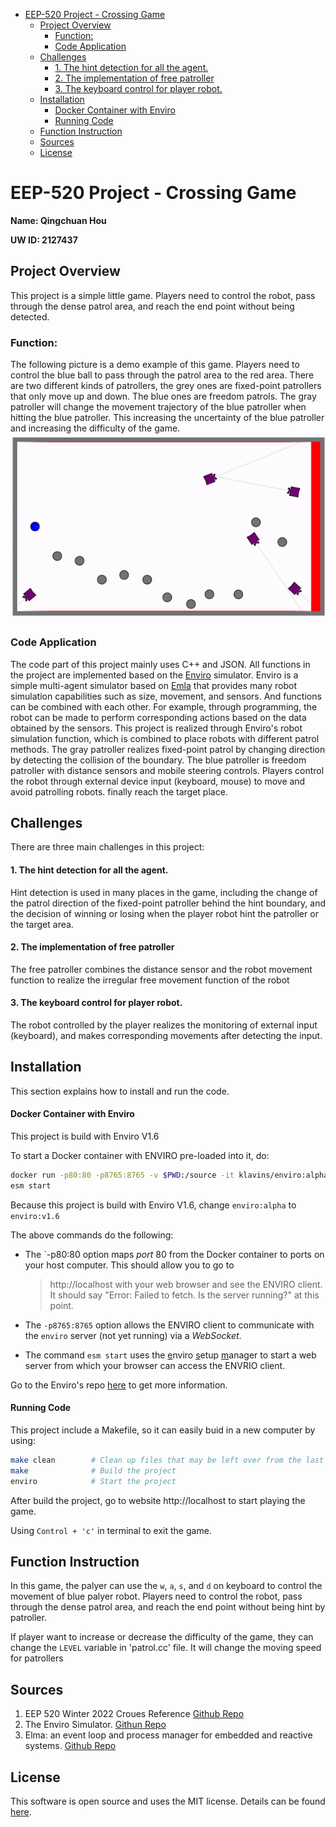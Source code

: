 - [EEP-520 Project - Crossing Game](#eep-520-project---crossing-game)
  - [Project Overview](#project-overview)
    - [Function:](#function)
    - [Code Application](#code-application)
  - [Challenges](#challenges)
      - [1. The hint detection for all the agent.](#1-the-hint-detection-for-all-the-agent)
      - [2. The implementation of free patroller](#2-the-implementation-of-free-patroller)
      - [3. The keyboard control for player robot.](#3-the-keyboard-control-for-player-robot)
  - [Installation](#installation)
      - [Docker Container with Enviro](#docker-container-with-enviro)
      - [Running Code](#running-code)
  - [Function Instruction](#function-instruction)
  - [Sources](#sources)
  - [License](#license)


# EEP-520 Project - Crossing Game
**Name: Qingchuan Hou**

**UW ID: 2127437**

## Project Overview
This project is a simple little game. Players need to control the robot, pass through the dense patrol area, and reach the end point without being detected.

### Function:
The following picture is a demo example of this game. Players need to control the blue ball to pass through the patrol area to the red area. There are two different kinds of patrollers, the grey ones are fixed-point patrollers that only move up and down. The blue ones are freedom patrols. The gray patroller will change the movement trajectory of the blue patroller when hitting the blue patroller. This increasing the uncertainty of the blue patroller and increasing the difficulty of the game.
![](demo.gif)
### Code Application
The code part of this project mainly uses C++ and JSON. All functions in the project are implemented based on the [Enviro](https://github.com/klavinslab/enviro) simulator. Enviro is a simple multi-agent simulator based on [Emla](https://github.com/klavinslab/elma) that provides many robot simulation capabilities such as size, movement, and sensors. And functions can be combined with each other. For example, through programming, the robot can be made to perform corresponding actions based on the data obtained by the sensors. This project is realized through Enviro's robot simulation function, which is combined to place robots with different patrol methods. The gray patroller realizes fixed-point patrol by changing direction by detecting the collision of the boundary. The blue patroller is freedom patroller with distance sensors and mobile steering controls. Players control the robot through external device input (keyboard, mouse) to move and avoid patrolling robots. finally reach the target place. 

## Challenges
There are three main challenges in this project:

#### 1. The hint detection for all the agent.
Hint detection is used in many places in the game, including the change of the patrol direction of the fixed-point patroller behind the hint boundary, and the decision of winning or losing when the player robot hint the patroller or the target area.

#### 2. The implementation of free patroller
The free patroller combines the distance sensor and the robot movement function to realize the irregular free movement function of the robot

#### 3. The keyboard control for player robot.
The robot controlled by the player realizes the monitoring of external input (keyboard), and makes corresponding movements after detecting the input.


## Installation
This section explains how to install and run the code.
#### Docker Container with Enviro
This project is build with Enviro V1.6

To start a Docker container with ENVIRO pre-loaded into it, do:

```bash
docker run -p80:80 -p8765:8765 -v $PWD:/source -it klavins/enviro:alpha bash
esm start
```
Because this project is build with Enviro V1.6, change `enviro:alpha` to `enviro:v1.6`

The above commands do the following:

- The `-p80:80 option maps _port_ 80 from the Docker container to ports on your host computer. This should allow you to go to

  > http://localhost
  > with your web browser and see the ENVIRO client. It should say "Error: Failed to fetch. Is the server running?" at this point.

- The `-p8765:8765` option allows the ENVIRO client to communicate with the `enviro` server (not yet running) via a _WebSocket_.

- The command `esm start` uses the <u>e</u>nviro <u>s</u>etup <u>m</u>anager to start a web server from which your browser can access the ENVRIO client.

Go to the Enviro's repo [here](https://github.com/klavinslab/enviro) to get more information.

#### Running Code
This project include a Makefile, so it can easily buid in a new computer by using:

```bash
make clean        # Clean up files that may be left over from the last use
make              # Build the project
enviro            # Start the project
```

After build the project, go to website http://localhost to start playing the game.

Using `Control + 'c'` in terminal to exit the game.

## Function Instruction

In this game, the palyer can use the `w`, `a`, `s`, and `d` on keyboard to control the movement of blue palyer robot. Players need to control the robot, pass through the dense patrol area, and reach the end point without being hint by patroller.

If player want to increase or decrease the difficulty of the game, they can change the `LEVEL` variable in 'patrol.cc' file. It will change the moving speed for patrollers

## Sources
1. EEP 520 Winter 2022 Croues Reference [Github Repo](https://github.com/tbonaciUW/EEP_520_Winter2022)
2. The Enviro Simulator. [Githun Repo](https://github.com/klavinslab/enviro)
3. Elma: an event loop and process manager for embedded and reactive systems. [Github Repo](https://github.com/klavinslab/elma)

## License
This software is open source and uses the MIT license. Details can be found [here](LICENSE).